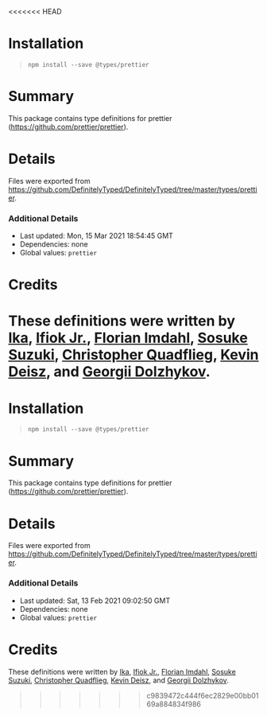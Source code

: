 <<<<<<< HEAD
# Installation
> `npm install --save @types/prettier`

# Summary
This package contains type definitions for prettier (https://github.com/prettier/prettier).

# Details
Files were exported from https://github.com/DefinitelyTyped/DefinitelyTyped/tree/master/types/prettier.

### Additional Details
 * Last updated: Mon, 15 Mar 2021 18:54:45 GMT
 * Dependencies: none
 * Global values: `prettier`

# Credits
These definitions were written by [Ika](https://github.com/ikatyang), [Ifiok Jr.](https://github.com/ifiokjr), [Florian Imdahl](https://github.com/ffflorian), [Sosuke Suzuki](https://github.com/sosukesuzuki), [Christopher Quadflieg](https://github.com/Shinigami92), [Kevin Deisz](https://github.com/kddeisz), and [Georgii Dolzhykov](https://github.com/thorn0).
=======
# Installation
> `npm install --save @types/prettier`

# Summary
This package contains type definitions for prettier (https://github.com/prettier/prettier).

# Details
Files were exported from https://github.com/DefinitelyTyped/DefinitelyTyped/tree/master/types/prettier.

### Additional Details
 * Last updated: Sat, 13 Feb 2021 09:02:50 GMT
 * Dependencies: none
 * Global values: `prettier`

# Credits
These definitions were written by [Ika](https://github.com/ikatyang), [Ifiok Jr.](https://github.com/ifiokjr), [Florian Imdahl](https://github.com/ffflorian), [Sosuke Suzuki](https://github.com/sosukesuzuki), [Christopher Quadflieg](https://github.com/Shinigami92), [Kevin Deisz](https://github.com/kddeisz), and [Georgii Dolzhykov](https://github.com/thorn0).
>>>>>>> c9839472c444f6ec2829e00bb0169a884834f986
